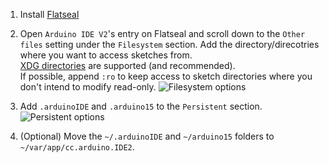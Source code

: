 1. Install [Flatseal](https://flathub.org/apps/com.github.tchx84.Flatseal)

2. Open `Arduino IDE V2`'s entry on Flatseal and scroll down to the `Other files` setting under the `Filesystem` section. Add the directory/direcotries where you want to access sketches from.<br/>
   [XDG directories](https://docs.flatpak.org/en/latest/sandbox-permissions-reference.html#filesystem-permissions) are supported (and recommended).<br/>
   If possible, append `:ro` to keep access to sketch directories where you don't intend to modify read-only.
   ![Filesystem options](https://imgur.com/BSI46Lj.png)

3. Add `.arduinoIDE` and `.arduino15` to the `Persistent` section.
   ![Persistent options](https://imgur.com/S7jR238.png)

4. (Optional) Move the `~/.arduinoIDE` and `~/arduino15` folders to `~/var/app/cc.arduino.IDE2`.

